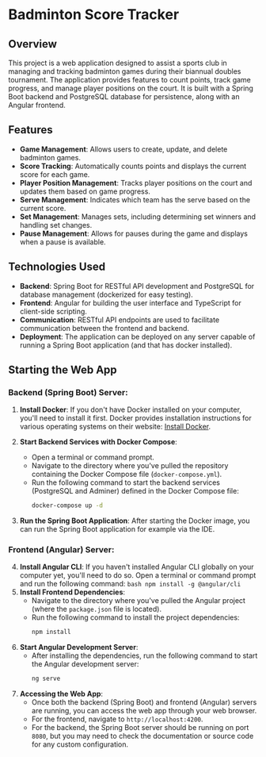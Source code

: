 ﻿# Badminton Score Tracker

## Overview
This project is a web application designed to assist a sports club in managing and tracking badminton games during their biannual doubles tournament. The application provides features to count points, track game progress, and manage player positions on the court. It is built with a Spring Boot backend and PostgreSQL database for persistence, along with an Angular frontend.

## Features
- **Game Management**: Allows users to create, update, and delete badminton games.
- **Score Tracking**: Automatically counts points and displays the current score for each game.
- **Player Position Management**: Tracks player positions on the court and updates them based on game progress.
- **Serve Management**: Indicates which team has the serve based on the current score.
- **Set Management**: Manages sets, including determining set winners and handling set changes.
- **Pause Management**: Allows for pauses during the game and displays when a pause is available.

## Technologies Used
- **Backend**: Spring Boot for RESTful API development and PostgreSQL for database management (dockerized for easy testing).
- **Frontend**: Angular for building the user interface and TypeScript for client-side scripting.
- **Communication**: RESTful API endpoints are used to facilitate communication between the frontend and backend.
- **Deployment**: The application can be deployed on any server capable of running a Spring Boot application (and that has docker installed).

## Starting the Web App

### Backend (Spring Boot) Server:

1. **Install Docker**: If you don't have Docker installed on your computer, you'll need to install it first. Docker provides installation instructions for various operating systems on their website: [Install Docker](https://docs.docker.com/get-docker/).

2. **Start Backend Services with Docker Compose**:
    - Open a terminal or command prompt.
    - Navigate to the directory where you've pulled the repository containing the Docker Compose file (`docker-compose.yml`).
    - Run the following command to start the backend services (PostgreSQL and Adminer) defined in the Docker Compose file:
      ```bash
      docker-compose up -d
      ```
3. **Run the Spring Boot Application**: After starting the Docker image, you can run the Spring Boot application for example via the IDE.

### Frontend (Angular) Server:

4. **Install Angular CLI**: If you haven't installed Angular CLI globally on your computer yet, you'll need to do so. Open a terminal or command prompt and run the following command:
         ```bash
         npm install -g @angular/cli
         ```
5. **Install Frontend Dependencies**:
   - Navigate to the directory where you've pulled the Angular project (where the `package.json` file is located).
   - Run the following command to install the project dependencies:
     ```bash
     npm install
     ```
6. **Start Angular Development Server**:
   - After installing the dependencies, run the following command to start the Angular development server:
     ```bash
     ng serve
     ```
7. **Accessing the Web App**:
   - Once both the backend (Spring Boot) and frontend (Angular) servers are running, you can access the web app through your web browser.
   - For the frontend, navigate to `http://localhost:4200`.
   - For the backend, the Spring Boot server should be running on port `8080`, but you may need to check the documentation or source code for any custom configuration.
